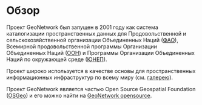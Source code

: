 # Обзор

Проект GeoNetwork был запущен в 2001 году как система каталогизации пространственных данных для Продовольственной и сельскохозяйственной организации Объединенных Наций ([ФАО](https://www.fao.org)), Всемирной продовольственной программы Организации Объединенных Наций ([ООН](https://www.wfp.org)) и Программы Организации Объединенных Наций по окружающей среде ([ЮНЕП](https://www.unep.org)).

Проект широко используется в качестве основы для пространственных информационных инфраструктур по всему миру (см. [галерею](../annexes/gallery/index.md)).

Проект GeoNetwork является частью Open Source Geospatial Foundation ([OSGeo](https://www.osgeo.org)) и его можно найти на [GeoNetwork opensource](https://geonetwork-opensource.org).
